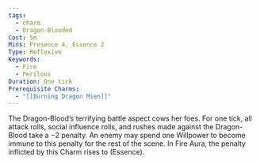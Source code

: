 ```yaml
---
tags:
  - charm
  - Dragon-Blooded
Cost: 5m
Mins: Presence 4, Essence 2
Type: Reflexive
Keywords:
  - Fire
  - Perilous
Duration: One tick
Prerequisite Charms:
  - "[[Burning Dragon Mien]]"
---
```

The Dragon-Blood’s terrifying battle aspect cows her foes. For one tick, all attack rolls, social influence rolls, and rushes made against the Dragon-Blood take a −2 penalty. An enemy may spend one Willpower to become immune to this penalty for the rest of the scene. In Fire Aura, the penalty inflicted by this Charm rises to (Essence).